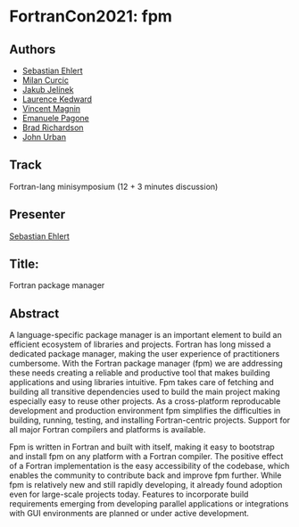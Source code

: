 # FortranCon2021: fpm

## Authors

- [Sebastian Ehlert](https://github.com/awvwgk)
- [Milan Curcic](https://github.com/milancurcic)
- [Jakub Jelínek](https://github.com/kubajj)
- [Laurence Kedward](https://github.com/lkedward)
- [Vincent Magnin](https://github.com/vmagnin)
- [Emanuele Pagone](https://github.com/epagone)
- [Brad Richardson](https://github.com/everythingfunctional)
- [John Urban](https://github.com/urbanjost)

## Track

Fortran-lang minisymposium (12 + 3 minutes discussion)

## Presenter

[Sebastian Ehlert](https://github.com/awvwgk)

## Title:

Fortran package manager

## Abstract

A language-specific package manager is an important element to build an efficient ecosystem of libraries and projects.
Fortran has long missed a dedicated package manager, making the user experience of practitioners cumbersome. With the Fortran package manager (fpm) we are addressing these needs creating a reliable and productive tool that makes building applications and using libraries intuitive.
Fpm takes care of fetching and building all transitive dependencies used to build the main project making especially easy to reuse other projects.
As a cross-platform reproducable development and production environment fpm simplifies the difficulties in building, running, testing, and installing Fortran-centric projects.
Support for all major Fortran compilers and platforms is available.

Fpm is written in Fortran and built with itself, making it easy to bootstrap and install fpm on any platform with a Fortran compiler.
The positive effect of a Fortran implementation is the easy accessibility of the codebase, which enables the community to contribute back and improve fpm further.
While fpm is relatively new and still rapidly developing, it already found adoption even for large-scale projects today.
Features to incorporate build requirements emerging from developing parallel applications or integrations with GUI environments are planned or under active development.
